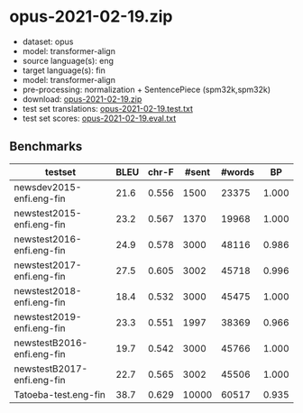 # opus-2021-02-19.zip

* dataset: opus
* model: transformer-align
* source language(s): eng
* target language(s): fin
* model: transformer-align
* pre-processing: normalization + SentencePiece (spm32k,spm32k)
* download: [opus-2021-02-19.zip](https://object.pouta.csc.fi/Tatoeba-MT-models/eng-fin/opus-2021-02-19.zip)
* test set translations: [opus-2021-02-19.test.txt](https://object.pouta.csc.fi/Tatoeba-MT-models/eng-fin/opus-2021-02-19.test.txt)
* test set scores: [opus-2021-02-19.eval.txt](https://object.pouta.csc.fi/Tatoeba-MT-models/eng-fin/opus-2021-02-19.eval.txt)

## Benchmarks

| testset | BLEU  | chr-F | #sent | #words | BP |
|---------|-------|-------|-------|--------|----|
| newsdev2015-enfi.eng-fin 	| 21.6 	| 0.556 	| 1500 	| 23375 	| 1.000 |
| newstest2015-enfi.eng-fin 	| 23.2 	| 0.567 	| 1370 	| 19968 	| 1.000 |
| newstest2016-enfi.eng-fin 	| 24.9 	| 0.578 	| 3000 	| 48116 	| 0.986 |
| newstest2017-enfi.eng-fin 	| 27.5 	| 0.605 	| 3002 	| 45718 	| 0.996 |
| newstest2018-enfi.eng-fin 	| 18.4 	| 0.532 	| 3000 	| 45475 	| 1.000 |
| newstest2019-enfi.eng-fin 	| 23.3 	| 0.551 	| 1997 	| 38369 	| 0.966 |
| newstestB2016-enfi.eng-fin 	| 19.7 	| 0.542 	| 3000 	| 45766 	| 1.000 |
| newstestB2017-enfi.eng-fin 	| 22.7 	| 0.565 	| 3002 	| 45506 	| 1.000 |
| Tatoeba-test.eng-fin 	| 38.7 	| 0.629 	| 10000 	| 60517 	| 0.935 |

